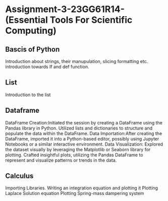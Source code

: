 # Assignment-3-23GG61R14-(Essential Tools For Scientific Computing)
## Bascis of Python
 Introduction about strings, their manupulation, slicing formatting etc.
introduction towards If and def function.
##  List
Introduction to the list
## Dataframe
DataFrame Creation:Initiated the session by creating a DataFrame using the Pandas library in Python.
Utilized lists and dictionaries to structure and populate the data within the DataFrame.
Data Importation:After creating the DataFrame, imported it into a Python-based editor, possibly using Jupyter Notebooks or a similar interactive environment.
Data Visualization: Explored the dataset visually by leveraging the Matplotlib or Seaborn library for plotting.
Crafted insightful plots, utilizing the Pandas DataFrame to represent and visualize patterns or trends in the data.

## Calculus
Importing Libraries.
Writing an integration equation and plotting it
Plotting Laplace Solution equation
Plotting Spring-mass dampering system
